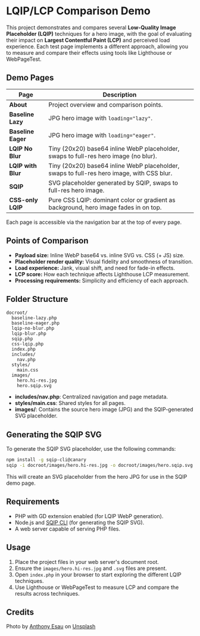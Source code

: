 # LQIP/LCP Comparison Demo

This project demonstrates and compares several **Low-Quality Image Placeholder (LQIP)** techniques for a hero image, with the goal of evaluating their impact on **Largest Contentful Paint (LCP)** and perceived load experience. Each test page implements a different approach, allowing you to measure and compare their effects using tools like Lighthouse or WebPageTest.

## Demo Pages

| Page                | Description                                                                                      |
|---------------------|--------------------------------------------------------------------------------------------------|
| **About**           | Project overview and comparison points.                                                          |
| **Baseline Lazy**   | JPG hero image with `loading="lazy"`.                                                            |
| **Baseline Eager**  | JPG hero image with `loading="eager"`.                                                           |
| **LQIP No Blur**    | Tiny (20x20) base64 inline WebP placeholder, swaps to full-res hero image (no blur).             |
| **LQIP with Blur**  | Tiny (20x20) base64 inline WebP placeholder, swaps to full-res hero image, with CSS blur.        |
| **SQIP**            | SVG placeholder generated by SQIP, swaps to full-res hero image.                                 |
| **CSS-only LQIP**   | Pure CSS LQIP: dominant color or gradient as background, hero image fades in on top.             |

Each page is accessible via the navigation bar at the top of every page.

## Points of Comparison

- **Payload size:** Inline WebP base64 vs. inline SVG vs. CSS (+ JS) size.
- **Placeholder render quality:** Visual fidelity and smoothness of transition.
- **Load experience:** Jank, visual shift, and need for fade-in effects.
- **LCP score:** How each technique affects Lighthouse LCP measurement.
- **Processing requirements:** Simplicity and efficiency of each approach.

## Folder Structure

```
docroot/
  baseline-lazy.php
  baseline-eager.php
  lqip-no-blur.php
  lqip-blur.php
  sqip.php
  css-lqip.php
  index.php
  includes/
    nav.php
  styles/
    main.css
  images/
    hero.hi-res.jpg
    hero.sqip.svg
```

- **includes/nav.php**: Centralized navigation and page metadata.
- **styles/main.css**: Shared styles for all pages.
- **images/**: Contains the source hero image (JPG) and the SQIP-generated SVG placeholder.

## Generating the SQIP SVG

To generate the SQIP SVG placeholder, use the following commands:

```sh
npm install -g sqip-cli@canary
sqip -i docroot/images/hero.hi-res.jpg -o docroot/images/hero.sqip.svg
```

This will create an SVG placeholder from the hero JPG for use in the SQIP demo page.

## Requirements

- PHP with GD extension enabled (for LQIP WebP generation).
- Node.js and [SQIP CLI](https://github.com/axe312ger/sqip) (for generating the SQIP SVG).
- A web server capable of serving PHP files.

## Usage

1. Place the project files in your web server's document root.
2. Ensure the `images/hero.hi-res.jpg` and `.svg` files are present.
3. Open `index.php` in your browser to start exploring the different LQIP techniques.
4. Use Lighthouse or WebPageTest to measure LCP and compare the results across techniques.

## Credits

Photo by <a href="https://unsplash.com/@anthonyesau">Anthony Esau</a> on <a href="https://unsplash.com/photos/low-angle-photo-of-beige-concrete-building-under-cloudy-sky-N2zk9yXjmLA">Unsplash</a>
